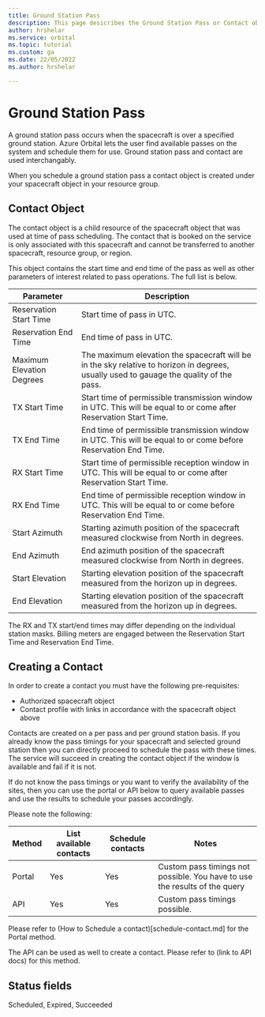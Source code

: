 ```yaml
---
title: Ground Station Pass 
description: This page desicribes the Ground Station Pass or Contact object
author: hrshelar
ms.service: orbital
ms.topic: tutorial
ms.custom: ga
ms.date: 22/05/2022
ms.author: hrshelar

---
```


# Ground Station Pass

A ground station pass occurs when the spacecraft is over a specified ground station. Azure Orbital lets the user find available passes on the system and schedule them for use. Ground station pass and contact are used interchangably.

When you schedule a ground station pass a contact object is created under your spacecraft object in your resource group.

## Contact Object

The contact object is a child resource of the spacecraft object that was used at time of pass scheduling. The contact that is booked on the service is only associated with this spacecraft and cannot be transferred to another spacecraft, resource group, or region.

This object contains the start time and end time of the pass as well as other parameters of interest related to pass operations. The full list is below.

| Parameter                 | Description                                                                                                                             |
|---------------------------|-----------------------------------------------------------------------------------------------------------------------------------------|
| Reservation Start Time    | Start time of pass in UTC.                                                                                                              |
| Reservation End Time      | End time of pass in UTC.                                                                                                                |
| Maximum Elevation Degrees | The maximum elevation the spacecraft will be in the sky relative to horizon in degrees, usually used to gauage the quality of the pass. |
| TX Start Time             | Start time of permissible transmission window in UTC. This will be equal to or come after Reservation Start Time.                       |
| TX End Time               | End time of permissible transmission window in UTC. This will be equal to or come before Reservation End Time.                          |
| RX Start Time             | Start time of permissible reception window in UTC. This will be equal to or come after Reservation Start Time.                          |
| RX End Time               | End time of permissible reception window in UTC. This will be equal to or come before Reservation End Time.                             |
| Start Azimuth             | Starting azimuth position of the spacecraft measured clockwise from North in degrees.                                                   |
| End Azimuth               | End azimuth position of the spacecraft measured clockwise from North in degrees.                                                        |
| Start Elevation           | Starting elevation position of the spacecraft measured from the horizon up in degrees.                                                  |
| End Elevation             | Starting elevation position of the spacecraft measured from the horizon up in degrees.                                                  |

The RX and TX start/end times may differ depending on the individual station masks. Billing meters are engaged between the Reservation Start Time and Reservation End Time.

## Creating a Contact

In order to create a contact you must have the following pre-requisites:

* Authorized spacecraft object
* Contact profile with links in accordance with the spacecraft object above

Contacts are created on a per pass and per ground station basis. If you already know the pass timings for your spacecraft and selected ground station then you can directly proceed to schedule the pass with these times. The service will succeed in creating the contact object if the window is available and fail if it is not. 

If do not know the pass timings or you want to verify the availability of the sites, then you can use the portal or API below to query available passes and use the results to schedule your passes accordingly.

Please note the following:

| Method | List available contacts | Schedule contacts | Notes |
|-|-|-|-|
|Portal| Yes | Yes | Custom pass timings not possible. You have to use the results of the query|
|API | Yes | Yes| Custom pass timings possible. |

Please refer to (How to Schedule a contact)[schedule-contact.md] for the Portal method.

The API can be used as well to create a contact. Please refer to (link to API docs) for this method.

## Status fields

Scheduled, Expired, Succeeded
